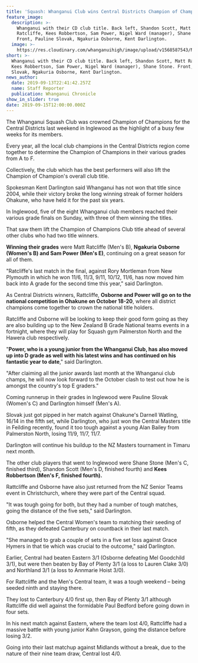 ```yaml
---
title: 'Squash: Whanganui Club wins Central Districts Champion of Champions crown'
feature_image:
  description: >-
    Whanganui with their CD club title. Back left, Shandon Scott, Matt
    Ratcliffe, Kees Robbertson, Sam Power, Nigel Ward (manager), Shane Stone.
    Front, Pauline Slovak, Ngakuria Osborne, Kent Darlington.
  image: >-
    https://res.cloudinary.com/whanganuihigh/image/upload/v1568587543/News/Squash.Sam_Power.Kees_Robbertson.Ngakuia_Osborne.14.9.19_Chron.jpg
short: >-
  Whanganui with their CD club title. Back left, Shandon Scott, Matt Ratcliffe,
  Kees Robbertson, Sam Power, Nigel Ward (manager), Shane Stone. Front, Pauline
  Slovak, Ngakuria Osborne, Kent Darlington.
news_author:
  date: 2019-09-13T22:41:42.257Z
  name: Staff Reporter
  publication: Whanganui Chronicle
show_in_slider: true
date: 2019-09-15T12:00:00.000Z
---
```

The Whanganui Squash Club was crowned Champion of Champions for the Central Districts last weekend in Inglewood as the highlight of a busy few weeks for its members.

Every year, all the local club champions in the Central Districts region come together to determine the Champion of Champions in their various grades from A to F.

Collectively, the club which has the best performers will also lift the Champion of Champion's overall club title.

Spokesman Kent Darlington said Whanganui has not won that title since 2004, while their victory broke the long winning streak of former holders Ohakune, who have held it for the past six years.

In Inglewood, five of the eight Whanganui club members reached their various grade finals on Sunday, with three of them winning the titles.

That saw them lift the Champion of Champions Club title ahead of several other clubs who had two title winners.

**Winning their grades** were Matt Ratcliffe (Men's B), **Ngakuria Osborne (Women's B) and Sam Power (Men's E)**, continuing on a great season for all of them.

"Ratcliffe's last match in the final, against Rory Mortleman from New Plymouth in which he won 11/6, 11/3, 9/11, 10/12, 11/6, has now moved him back into A grade for the second time this year," said Darlington.

As Central Districts winners, Rattcliffe, **Osborne and Power will go on to the national competition in Ohakune on October 18-20**, where all district champions come together to crown the national title holders.

Ratcliffe and Osborne will be looking to keep their good form going as they are also building up to the New Zealand B Grade National teams events in a fortnight, where they will play for Squash gym Palmerston North and the Hawera club respectively.

"**Power, who is a young junior from the Whanganui Club, has also moved up into D grade as well with his latest wins and has continued on his fantastic year to date**," said Darlington.

"After claiming all the junior awards last month at the Whanganui club champs, he will now look forward to the October clash to test out how he is amongst the country's top E graders."

Coming runnerup in their grades in Inglewood were Pauline Slovak (Women's C) and Darlington himself (Men's A).

Slovak just got pipped in her match against Ohakune's Darnell Watling, 16/14 in the fifth set, while Darlington, who just won the Central Masters title in Feilding recently, found it too tough against a young Alan Bailey from Palmerston North, losing 11/9, 11/7, 11/7.

Darlington will continue his buildup to the NZ Masters tournament in Timaru next month.

The other club players that went to Inglewood were Shane Stone (Men's C, finished third), Shandon Scott (Men's D, finished fourth) and **Kees Robbertson (Men's F, finished fourth).**

Rattcliffe and Osborne have also just returned from the NZ Senior Teams event in Christchurch, where they were part of the Central squad.

"It was tough going for both, but they had a number of tough matches, going the distance of the five sets," said Darlington.

Osborne helped the Central Women's team to matching their seeding of fifth, as they defeated Canterbury on countback in their last match.

"She managed to grab a couple of sets in a five set loss against Grace Hymers in that tie which was crucial to the outcome," said Darlington.

Earlier, Central had beaten Eastern 3/1 (Osborne defeating Mel Goodchild 3/1), but were then beaten by Bay of Plenty 3/1 (a loss to Lauren Clake 3/0) and Northland 3/1 (a loss to Annmarie Hoist 3/0).

For Rattcliffe and the Men's Central team, it was a tough weekend – being seeded ninth and staying there.

They lost to Canterbury 4/0 first up, then Bay of Plenty 3/1 although Rattcliffe did well against the formidable Paul Bedford before going down in four sets.

In his next match against Eastern, where the team lost 4/0, Rattcliffe had a massive battle with young junior Kahn Grayson, going the distance before losing 3/2.

Going into their last matchup against Midlands without a break, due to the nature of their nine team draw, Central lost 4/0.
